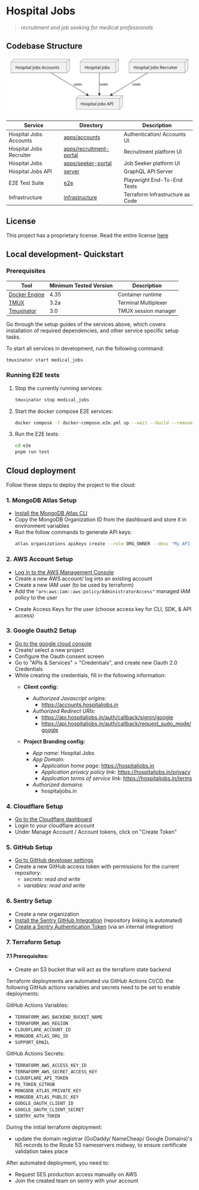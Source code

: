 # Hospital Jobs
> *recruitment and job seeking for medical professionals*

## Codebase Structure

![Service Flowchart](./.github/assets/service-flowchart.svg)

<!-- 
relevant UML code:

https://www.planttext.com?text=u-LoA2v9B2efpStXvShBJqbLK0eepIbE3SylobPmJ4xEByqhALPII2nM20Xtn501bS3K6PIQN5IQMP9Q15KHnCk5nVW0Jx0qa0P90orGqDMr0t4Lh1HAYrEBGM91MCGmX1nIyrB0FW00
-->

| Service                 | Directory                                         | Description                      |
|-------------------------|---------------------------------------------------|----------------------------------|
| Hospital Jobs Accounts  | [apps/accounts](./apps/accounts)                  | Authentication/ Accounts UI      |
| Hospital Jobs Recruiter | [apps/recruitment-portal](./apps/recruiter-portal)| Recruitment platform UI          |
| Hospital Jobs           | [apps/seeker-portal](./apps/seeker-portal)        | Job Seeker platform UI           |
| Hospital Jobs API       | [server](./server)                                | GraphQL API Server               |
| E2E Test Suite          | [e2e](./e2e)                                      | Playwright End-To-End Tests      |
| Infrastructure          | [infrastructure](./infrastructure)                | Terraform Infrastructure as Code |


## License
This project has a proprietary license. Read the entire license [here](./README.md)


## Local development- Quickstart

### Prerequisites
| Tool                                                       | Minimum Tested Version  | Description                 |
|------------------------------------------------------------|-------------------------|-----------------------------|
| [Docker Engine](https://docs.docker.com/engine/)           | 4.35                    | Container runtime           |
| [TMUX](https://github.com/tmux/tmux)                       | 3.2a                    | Terminal Multiplexer        |
| [Tmuxinator](https://github.com/tmuxinator/tmuxinator)     | 3.0                     | TMUX session manager        |

Go through the setup guides of the services above, which covers installation of required dependencies,
and other service specific setup tasks.

To start all services in development, run the following command:

```bash
tmuxinator start medical_jobs
```

### Running E2E tests
1. Stop the currently running services:
    ```bash
    tmuxinator stop medical_jobs
    ```
2. Start the docker compose E2E services:
    ```bash
    docker compose -f docker-compose.e2e.yml up --wait --build --remove-orphans -d
    ```

3. Run the E2E tests:
    ```bash
    cd e2e
    pnpm run test
    ```


## Cloud deployment

Follow these steps to deploy the project to the cloud:

### 1. MongoDB Atlas Setup
- [Install the MongoDB Atlas CLI](https://www.mongodb.com/docs/atlas/cli/current/install-atlas-cli/)
- Copy the MongoDB Organization ID from the dashboard and store it in environment variables
- Run the follow commands to generate API keys:
    ```bash
    atlas organizations apiKeys create --role ORG_OWNER --desc "My API Key" --orgId <ORG_ID> --output json
    ```

### 2. AWS Account Setup
- [Log in to the AWS Management Console](https://console.aws.amazon.com/)
- Create a new AWS account/ log into an existing account
- Create a new IAM user (to be used by terraform)
- Add the `"arn:aws:iam::aws:policy/AdministratorAccess"` managed IAM policy to the user

<!--
- Attach the following permissions (inline policy) to the IAM user:
```json
{
	"Version": "2012-10-17",
	"Statement": [
		{
			"Effect": "Allow",
			"Action": [
				"ecr:*",
				"logs:*",
				"acm:DeleteCertificate",
				"sts:GetCallerIdentity",
				"iam:ListInstanceProfilesForRole",
				"iam:CreateRole",
				"iam:GetRole",
				"iam:ListRolePolicies",
				"iam:ListAttachedRolePolicies",
				"iam:ListPolicyVersions",
				"iam:AttachRolePolicy",
				"iam:DeleteRole",
				"iam:PassRole",
				"iam:CreateUser",
				"iam:TagUser",
				"iam:CreatePolicyVersion",
				"iam:CreatePolicy",
				"iam:GetUser",
				"iam:DeleteUser",
				"iam:DeletePolicy",
				"iam:TagPolicy",
				"iam:ListGroupsForUser",
				"iam:ListAttachedUserPolicies",
				"iam:ListAccessKeys",
				"iam:CreateAccessKey",
				"iam:AttachUserPolicy",
				"iam:GetPolicy",
				"iam:GetPolicyVersion",
				"iam:PutRolePolicy",
				"iam:GetRolePolicy",
				"iam:DeleteRolePolicy",
				"iam:DetachUserPolicy",
				"iam:CreateServiceLinkedRole",
				"ses:*",
				"secretsmanager:*",
				"s3:*",
				"geo:CreatePlaceIndex",
				"geo:DeletePlaceIndex",
				"geo:DescribePlaceIndex",
				"acm:RequestCertificate",
				"acm:DescribeCertificate",
				"acm:ListTagsForCertificate",
				"lambda:*",
				"ec2:*",
				"route53:CreateHostedZone",
				"route53:GetHostedZone",
				"route53:ListTagsForResource",
				"route53:ListResourceRecordSets",
				"route53:ChangeResourceRecordSets",
				"route53:GetChange",
				"route53:DeleteHostedZone",
				"route53:ChangeTagsForResource",
				"apigateway:*",
				"cloudfront:UpdateDistribution"
			],
			"Resource": "*"
		}
	]
}
``` -->

- Create Access Keys for the user (choose  access key for CLI, SDK, & API access)

### 3. Google Oauth2 Setup
- [Go to the google cloud console](https://console.cloud.google.com/)
- Create/ select a new project
- Configure the Oauth consent screen
- Go to "APIs & Services" > "Credentials", and create new Oauth 2.0 Credentials
- While creating the credentials, fill in the following information:
	- **Client config:**
		- *Authorized Javascript origins:*
			- https://accounts.hospitaljobs.in
		- *Authorized Redirect URIs:*
			- https://api.hospitaljobs.in/auth/callback/signin/google
			- https://api.hospitaljobs.in/auth/callback/request_sudo_mode/google

	- **Project Branding config:**
		- *App name:* Hospital Jobs
		- *App Domain:*
			- *Application home page:* https://hospitaljobs.in
			- *Application privacy policy link:* https://hospitaljobs.in/privacy
			- *Application terms of service link:* https://hospitaljobs.in/terms
		- *Authorized domains:*
			- hospitaljobs.in

### 4. Cloudflare Setup
- [Go to the Cloudflare dashboard](https://dash.cloudflare.com/)
- Login to your cloudflare account
- Under Manage Account / Account tokens, click on "Create Token"

### 5. GitHub Setup
- [Go to GitHub developer settings](https://github.com/settings/tokens)
- Create a new GitHub access token with permissions for the current repository:
	- *secrets: read and write*
	- *variables: read and write*

### 6. Sentry Setup
- Create a new organization
- [Install the Sentry GitHub Integration](https://docs.sentry.io/organization/integrations/source-code-mgmt/github/#installing-github) (repository linking is automated)
- [Create a Sentry Authentication Token](https://docs.sentry.io/organization/integrations/integration-platform/internal-integration/#auth-tokens) (via an internal integration)

### 7. Terraform Setup

#### 7.1 Prerequisites:
- Create an S3 bucket that will act as the terraform state backend

Terraform deployments are automated via GitHub Actions CI/CD.
the following GitHub actions variables and secrets need to be set to enable deployments:

GitHub Actions Variables:
- `TERRAFORM_AWS_BACKEND_BUCKET_NAME`
- `TERRAFORM_AWS_REGION`
- `CLOUDFLARE_ACCOUNT_ID`
- `MONGODB_ATLAS_ORG_ID`
- `SUPPORT_EMAIL`

GitHub Actions Secrets:
- `TERRAFORM_AWS_ACCESS_KEY_ID`
- `TERRAFORM_AWS_SECRET_ACCESS_KEY`
- `CLOUDFLARE_API_TOKEN`
- `PA_TOKEN_GITHUB`
- `MONGODB_ATLAS_PRIVATE_KEY`
- `MONGODB_ATLAS_PUBLIC_KEY`
- `GOOGLE_OAUTH_CLIENT_ID`
- `GOOGLE_OAUTH_CLIENT_SECRET`
- `SENTRY_AUTH_TOKEN`



During the initial terraform deployment:
- update the domain registrar (GoDaddy/ NameCheap/ Google Domains)'s NS records to the Route 53 nameservers midway, to ensure certificate validation takes place

After automated deployment, you need to:
- Request SES production access manually on AWS
- Join the created team on sentry with your account